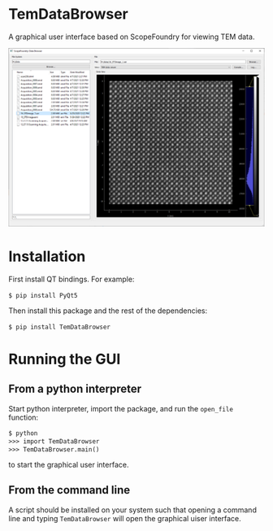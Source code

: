 # TemDataBrowser
A graphical user interface based on ScopeFoundry for viewing TEM data.

![GUI example](https://github.com/ercius/TemDataBrowser/blob/main/images/TemDataBrowser_window.png?raw=true)

# Installation
First install QT bindings. For example:

`$ pip install PyQt5`

Then install this package and the rest of the dependencies:

`$ pip install TemDataBrowser`

# Running the GUI

## From a python interpreter
Start python interpreter, import the package, and run the `open_file` function:

```
$ python
>>> import TemDataBrowser
>>> TemDataBrowser.main()
```

to start the graphical user interface.

## From the command line

A script should be installed on your system such that opening a command line
and typing `TemDataBrowser` will open the graphical uiser interface.
